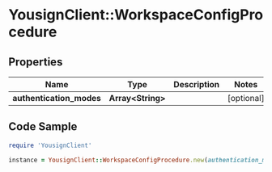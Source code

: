 # YousignClient::WorkspaceConfigProcedure

## Properties

Name | Type | Description | Notes
------------ | ------------- | ------------- | -------------
**authentication_modes** | **Array&lt;String&gt;** |  | [optional] 

## Code Sample

```ruby
require 'YousignClient'

instance = YousignClient::WorkspaceConfigProcedure.new(authentication_modes: null)
```


